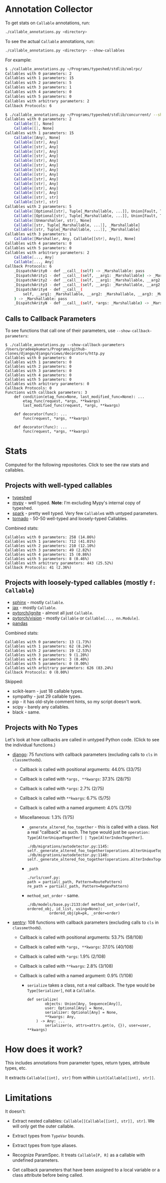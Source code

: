 # Annotation Collector

To get stats on `Callable` annotations, run:

```bash
./callable_annotations.py <directory>

```

To see the actual `Callable` annotations, run:

```bash
./callable_annotations.py <directory> --show-callables
```

For example:

```bash
$ ./callable_annotations.py ~/Programs/typeshed/stdlib/xmlrpc/
Callables with 0 parameters: 2
Callables with 1 parameters: 15
Callables with 2 parameters: 5
Callables with 3 parameters: 1
Callables with 4 parameters: 0
Callables with 5 parameters: 0
Callables with arbitrary parameters: 2
Callback Protocols: 6

$ ./callable_annotations.py ~/Programs/typeshed/stdlib/concurrent/ --show-callables
Callables with 0 parameters: 2
    Callable[[], None]
    Callable[[], None]
Callables with 1 parameters: 15
    Callable[[Any], None]
    Callable[[str], Any]
    Callable[[str], Any]
    Callable[[str], Any]
    Callable[[str], Any]
    Callable[[str], Any]
    Callable[[str], Any]
    Callable[[str], Any]
    Callable[[str], Any]
    Callable[[str], Any]
    Callable[[str], Any]
    Callable[[str], Any]
    Callable[[str], Any]
    Callable[[str], str]
    Callable[[str], str]
Callables with 2 parameters: 5
    Callable[[Optional[str], Tuple[_Marshallable, ...]], Union[Fault, Tuple[_Marshallable, ...]]]
    Callable[[Optional[str], Tuple[_Marshallable, ...]], Union[Fault, Tuple[_Marshallable, ...]]]
    Callable[[Unmarshaller, str], None]
    Callable[[str, Tuple[_Marshallable, ...]], _Marshallable]
    Callable[[str, Tuple[_Marshallable, ...]], _Marshallable]
Callables with 3 parameters: 1
    Callable[[Marshaller, Any, Callable[[str], Any]], None]
Callables with 4 parameters: 0
Callables with 5 parameters: 0
Callables with arbitrary parameters: 2
    Callable[..., Any]
    Callable[..., Any]
Callback Protocols: 6
    _DispatchArity0 - def __call__(self) -> _Marshallable: pass
    _DispatchArity1 - def __call__(self, __arg1: _Marshallable) -> _Marshallable: pass
    _DispatchArity2 - def __call__(self, __arg1: _Marshallable, __arg2: _Marshallable) -> _Marshallable: pass
    _DispatchArity3 - def __call__(self, __arg1: _Marshallable, __arg2: _Marshallable, __arg3: _Marshallable) -> _Marshallable: pass
    _DispatchArity4 - def __call__(
        self, __arg1: _Marshallable, __arg2: _Marshallable, __arg3: _Marshallable, __arg4: _Marshallable
    ) -> _Marshallable: pass
    _DispatchArityN - def __call__(self, *args: _Marshallable) -> _Marshallable: pass
```

## Calls to Callback Parameters

To see functions that call one of their parameters, use `--show-callback-parameters`:

```
$ ./callable_annotations.py --show-callback-parameters /Users/pradeepkumars/Programs/github-clones/django/django/views/decorators/http.py
Callables with 0 parameters: 0
Callables with 1 parameters: 0
Callables with 2 parameters: 0
Callables with 3 parameters: 0
Callables with 4 parameters: 0
Callables with 5 parameters: 0
Callables with arbitrary parameters: 0
Callback Protocols: 0
Functions with callback parameters: 3
    def condition(etag_func=None, last_modified_func=None): ...
    	etag_func(request, *args, **kwargs)
    	last_modified_func(request, *args, **kwargs)

    def decorator(func): ...
    	func(request, *args, **kwargs)

    def decorator(func): ...
    	func(request, *args, **kwargs)
```

# Stats

Computed for the following repositories. Click to see the raw stats and callables.

## Projects with well-typed callables

+ [typeshed](./typeshed-callables.txt)
+ [mypy](./mypy-non-typeshed-callables.txt) - well typed. **Note**: I'm excluding Mypy's internal copy of typeshed.
+ [spark](./spark-callables.txt) - pretty well typed. Very few `Callable`s with untyped parameters.
+ [tornado](./tornado-callables.txt) - 50-50 well-typed and loosely-typed Callables.

Combined stats:

```
Callables with 0 parameters: 258 (14.86%)
Callables with 1 parameters: 712 (41.01%)
Callables with 2 parameters: 210 (12.10%)
Callables with 3 parameters: 49 (2.82%)
Callables with 4 parameters: 15 (0.86%)
Callables with 5 parameters: 8 (0.46%)
Callables with arbitrary parameters: 443 (25.52%)
Callback Protocols: 41 (2.36%)
```

## Projects with loosely-typed callables (mostly `f: Callable`)

+ [sphinx](./sphinx-callables.txt) - mostly `Callable`.
+ [jax](./jax-callables.txt) - mostly `Callable`.
+ [pytorch/ignite](./pytorch-ignite-callables.txt) - almost all just `Callable`.
+ [pytorch/vision](./vision-callables.txt) - mostly `Callable` or `Callable[..., nn.Module]`.
+ [pandas](./pandas-callables.txt)

Combined stats:

```
Callables with 0 parameters: 13 (1.73%)
Callables with 1 parameters: 62 (8.24%)
Callables with 2 parameters: 19 (2.53%)
Callables with 3 parameters: 9 (1.20%)
Callables with 4 parameters: 3 (0.40%)
Callables with 5 parameters: 0 (0.00%)
Callables with arbitrary parameters: 626 (83.24%)
Callback Protocols: 0 (0.00%)
```

Skipped:
+ scikit-learn - just 18 callable types.
+ sympathy - just 29 callable types.
+ pip - it has old-style comment hints, so my script doesn't work.
+ scipy - barely any callables.
+ black - same.

## Projects with No Types

Let's look at how callbacks are called in untyped Python code. (Click to see the individual functions.)

+ [django](./data/django-callback-parameters.txt): 75 functions with callback parameters (excluding calls to `cls` in `classmethod`s).
  + Callback is called with positional arguments: 44.0% (33/75)
  + Callback is called with `*args, **kwargs`: 37.3% (28/75)
  + Callback is called with `*args`: 2.7% (2/75)
  + Callback is called with `**kwargs`: 6.7% (5/75)
  + Callback is called with a named argument: 4.0% (3/75)
  + Miscellaneous: 1.3% (1/75)

    - `_generate_altered_foo_together` - this is called with a class. Not a real "callback" as such. The type would just be `operation: Type[AlterUniqueTogether] | Type[AlterIndexTogether]`.

		```
		./db/migrations/autodetector.py:1145:        self._generate_altered_foo_together(operations.AlterUniqueTogether)
		./db/migrations/autodetector.py:1148:        self._generate_altered_foo_together(operations.AlterIndexTogether)
		```

	- `_path`

		```
		./urls/conf.py:
		path = partial(_path, Pattern=RoutePattern)
		re_path = partial(_path, Pattern=RegexPattern)
		```

	- `method_set_order` - same.

		```
		./db/models/base.py:2133:def method_set_order(self, ordered_obj, id_list, using=None):
				  ordered_obj(pk=pk, _order=order)
		```

+ [sentry](./data/sentry-callback-parameters.txt): 108 functions with callback parameters (excluding calls to `cls` in `classmethod`s).
  + Callback is called with positional arguments: 53.7% (58/108)
  + Callback is called with `*args, **kwargs`: 37.0% (40/108)
  + Callback is called with `*args`: 1.9% (2/108)
  + Callback is called with `**kwargs`: 2.8% (3/108)
  + Callback is called with a named argument: 0.9% (1/108)

    - `serialize` takes a class, not a real callback. The type would be `Type[Serializer]`, not a `Callable`.

		```
		def serialize(
				objects: Union[Any, Sequence[Any]],
				user: Optional[Any] = None,
				serializer: Optional[Any] = None,
				**kwargs: Any,
			) -> Any: ...
				serializer(o, attrs=attrs.get(o, {}), user=user, **kwargs)
		```

# How does it work?

This includes annotations from parameter types, return types, attribute types, etc.

It extracts `Callable[[int], str]` from within `List[Callable[[int], str]]`.

# Limitations

It doesn't:

+ Extract nested callables: `Callable[[Callable[[int], str]], str]`. We will only get the outer callable.

+ Extract types from `TypeVar` bounds.

+ Extract types from type aliases.

+ Recognize ParamSpec. It treats `Callable[P, R]` as a callable with undefined parameters.

+ Get callback parameters that have been assigned to a local variable or a class attribute before being called.
